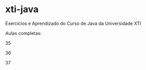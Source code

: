 # xti-java
Exercícios e Aprendizado do Curso de Java da Universidade XTI

Aulas completas:

35

36

37

